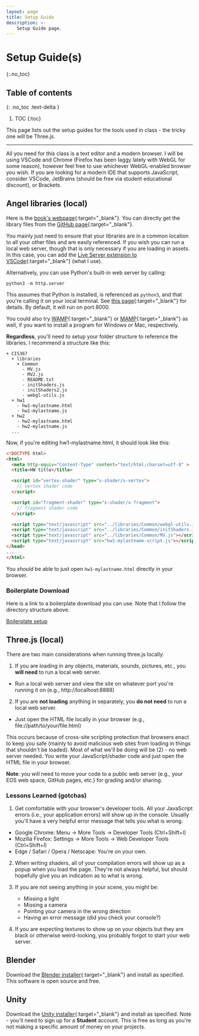 ```yaml
---
layout: page
title: Setup Guide
description: >-
    Setup Guide page.
---
```


# Setup Guide(s)

{:.no_toc}

## Table of contents
{: .no_toc .text-delta }

1. TOC
{:toc}

This page lists out the setup guides for the tools used in class - the tricky one will be Three.js.  

---

All you need for this class is a text editor and a modern browser. I will be using VSCode and Chrome (Firefox has been laggy lately with WebGL for some reason), however feel free to use whichever WebGL-enabled browser you wish. If you are looking for a modern IDE that supports JavaScript, consider VSCode, JetBrains (should be free via student educational discount), or Brackets.

## Angel libraries (local)

Here is the [book's webpage](https://www.cs.unm.edu/~angel/BOOK/INTERACTIVE_COMPUTER_GRAPHICS/SEVENTH_EDITION/){:target="\_blank"}.  You can directly get the library files from the [GitHub page](https://github.com/esangel/WebGL/tree/master/Common){:target="\_blank"}.

You mainly just need to ensure that your libraries are in a common location to all your other files and are easily referenced.  If you wish you can run a local web server, though that is only necessary if you are loading in assets.  In this case, you can add the [Live Server extension to VSCode](https://marketplace.visualstudio.com/items?itemName=ritwickdey.LiveServer){:target="\_blank"} (what I use). 

Alternatively, you can use Python's built-in web server by calling:

`python3 -m http.server`

This assumes that Python is installed, is referenced as `python3`, and that you're calling it on your local terminal.  See [this page](https://docs.python.org/3/library/http.server.html){:target="\_blank"} for details.  By default, it will run on port 8000.

You could also try [WAMP](https://www.wampserver.com/en/){:target="\_blank"} or [MAMP](https://www.mamp.info/en/downloads/){:target="\_blank"} as well, if you want to install a program for Windows or Mac, respectively.

**Regardless**, you'll need to setup your folder structure to reference the libraries.  I recommend a structure like this:

```
+ CIS367
  + libraries
    + Common
      - MV.js
      - MV2.js
      - README.txt
      - initShaders.js
      - initShaders2.js
      - webgl-utils.js  
  + hw1
    - hw1-mylastname.html
    - hw1-mylastname.js
  + hw2
    - hw2-mylastname.html
    - hw2-mylastname.js
  ...
```

Now, if you're editing hw1-mylastname.html, it should look like this:

```html
<!DOCTYPE html>
<html>
  <meta http-equiv="Content-Type" content="text/html;charset=utf-8" >
  <title>HW title</title>

  <script id="vertex-shader" type="x-shader/x-vertex">
    // vertex shader code
  </script>

  <script id="fragment-shader" type="x-shader/x-fragment">
    // fragment shader code
  </script>

  <script type="text/javascript" src="../libraries/Common/webgl-utils.js"></script>
  <script type="text/javascript" src="../libraries/Common/initShaders.js"></script>
  <script type="text/javascript" src="../libraries/Common/MV.js"></script>
  <script type="text/javascript" src="hw1-mylastname-script.js"></script>
</head>
...
</html>
```

You *should* be able to just open `hw1-mylastname.html` directly in your browser.

### Boilerplate Download

Here is a link to a boilerplate download you can use.  Note that I follow the directory structure above.

[Boilerplate setup](/assets/CIS367.zip)

## Three.js (local)

There are two main considerations when running three.js locally.  

1. If you are loading in any objects, materials, sounds, pictures, etc., you **will need** to run a local web server.
  - Run a local web server and view the site on whatever port you're running it on (e.g., http://localhost:8888)

2. If you are **not loading** anything in separately, you **do not need** to run a local web server.
  - Just open the HTML file locally in your browser (e.g., file://path/to/your/file.html)

This occurs because of cross-site scripting protection that browsers enact to keep you safe (mainly to avoid malicious web sites from loading in things that shouldn't be loaded).  Most of what we'll be doing will be (2) - no web server needed.  You write your JavaScript/shader code and just open the HTML file in your browser.

**Note**: you will need to move your code to a public web server (e.g., your EOS web space, GitHub pages, etc.) for grading and/or sharing.

### Lessons Learned (gotchas)

1. Get comfortable with your browser's developer tools. All your JavaScript errors (i.e., your application errors) will show up in the console.  Usually you'll have a very helpful error message that tells you what is wrong.  
  * Google Chrome: Menu -> More Tools -> Developer Tools (Ctrl+Shift+I) 
  * Mozilla Firefox: Settings -> More Tools -> Web Developer Tools (Ctrl+Shift+I)
  * Edge / Safari / Opera / Netscape: You're on your own.

2. When writing shaders, all of your compilation errors will show up as a popup when you load the page.  They're not always helpful, but should hopefully give you an indication as to what is wrong.

3. If you are not seeing anything in your scene, you might be:
   * Missing a light
   * Missing a camera
   * Pointing your camera in the wrong direction
   * Having an error message (did you check your console?)

4. If you are expecting textures to show up on your objects but they are black or otherwise weird-looking, you probably forgot to start your web server.

## Blender

Download the [Blender installer](https://www.blender.org/download/){:target="_blank"} and install as specified.  This software is open source and free.

## Unity

Download the [Unity installer](https://store.unity.com/#plans-individual){:target="_blank"} and install as specified.  Note - you'll need to sign up for a **Student** account.  This is free as long as you're not making a specific amount of money on your projects.
